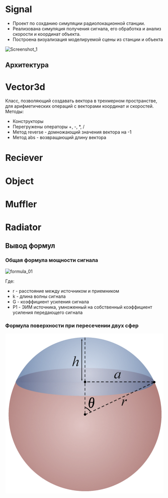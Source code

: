 # Signal
* Проект по сохданию симуляции радиолокационной станции.
* Реализована симуляция получения сигнала, его обработка и анализ скорости и координат объекта.
* Построена визуализация моделируемой сцены из станции и объекта

![Screenshot_1](https://github.com/Mngdd/Signal/assets/74361463/9a24c2cd-9669-4335-8f69-696c66026ba5)

## Архитектура

# Vector3d
Класс, позволяющий создавать вектора в трехмерном пространстве, для арифметических операций с векторами координат и скоростей. 
Методы:
* Конструкторы
* Перегружены операторы +, -, *, /
* Метод reverse - домножающий значения вектора на -1
* Метод abs - возвращающий длину вектора

# Reciever
# Object
# Muffler
# Radiator


## Вывод формул

### Общая формула мощности сигнала
![formula_01](https://github.com/Mngdd/Signal/assets/74361463/96ff7a79-c20c-4348-ae8a-bac80024d5b8)

Где:
* r - расстояние между источником и приемником
* k - длина волны сигнала
* G - коэффициент усиления сигнала
* P1 - ЭИМ источника, умноженный на собственный коэффициент усиления передающего сигнала

### Формула поверхности при пересечении двух сфер
![sphere](https://github.com/Mngdd/Signal/blob/main/Spherical_cap_diagram.tiff.png)

